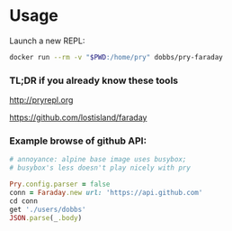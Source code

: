 # Usage

Launch a new REPL:
``` bash
docker run --rm -v "$PWD:/home/pry" dobbs/pry-faraday
```

### TL;DR if you already know these tools

http://pryrepl.org

https://github.com/lostisland/faraday


### Example browse of github API:

``` ruby
# annoyance: alpine base image uses busybox;
# busybox's less doesn't play nicely with pry

Pry.config.parser = false
conn = Faraday.new url: 'https://api.github.com'
cd conn
get './users/dobbs'
JSON.parse(_.body)
```
